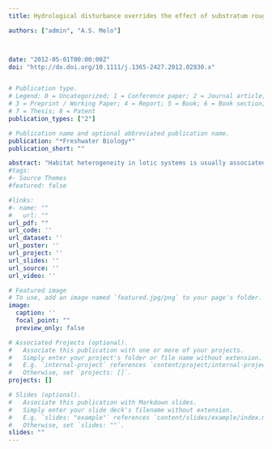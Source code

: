 ```yaml
---
title: Hydrological disturbance overrides the effect of substratum roughness on the resistance and resilience of stream benthic algae 

authors: ["admin", "A.S. Melo"]



date: "2012-05-01T00:00:00Z"
doi: "http://dx.doi.org/10.1111/j.1365-2427.2012.02830.x"


# Publication type.
# Legend: 0 = Uncategorized; 1 = Conference paper; 2 = Journal article;
# 3 = Preprint / Working Paper; 4 = Report; 5 = Book; 6 = Book section;
# 7 = Thesis; 8 = Patent
publication_types: ["2"]

# Publication name and optional abbreviated publication name.
publication: "*Freshwater Biology*"
publication_short: ""

abstract: "Habitat heterogeneity in lotic systems is usually associated with the availability of refuges. Heterogeneous habitats (here, rough substrata) should mediate the effect of high-flow disturbances by protecting benthic algae, thus increasing the resistance and resilience of the system. Additionally, the ability of algae to resist a disturbance and recover after it should be dependent on biological traits that confer resistance and resilience. We designed a field experiment, simulating a high-flow event with bed movement, to test the effect of substratum roughness on the resistance (assessed as the similarity between samples collected before and immediately after disturbance) and resilience (the similarity between samples collected before and 7 and 15 days after disturbance) of five algal life forms. We evaluated whether algal resistance and resilience were higher on rough than on smooth substrata, and whether the life forms differed in their ability to resist and recover from a disturbance. Rough substrata had higher species richness than smooth substrata at all sampling periods, even immediately after the disturbance. There was no significant effect of substratum roughness on algal resistance and resilience, for both species richness and density of the total assemblage. Neither did roughness affect the resistance and resilience of the total algal assemblage or of the algal life forms separately, when evaluated using multivariate data sets (presence-absence and quantitative). Algal life forms differed in resistance and resilience; adnate ⁄prostrate and erect ⁄ stalked species were more resistant and resilient than the other life forms (filamentous, motile and metaphytic). Additionally, motile species resisted and recovered better than did species that are only loosely associated with the substratum (metaphytic species). Substratum roughness had no pronounced effect on benthic algal resistance and resilience. The results of this and some other studies suggest that the intensity of disturbance determines the importance of habitat heterogeneity and flow refuges for benthic algae in streams."
#tags:
#- Source Themes
#featured: false

#links:
#- name: ""
#   url: ""
url_pdf: ""
url_code: ''
url_dataset: ''
url_poster: ''
url_project: ''
url_slides: ''
url_source: ''
url_video: ''

# Featured image
# To use, add an image named `featured.jpg/png` to your page's folder. 
image:
  caption: ''
  focal_point: ""
  preview_only: false

# Associated Projects (optional).
#   Associate this publication with one or more of your projects.
#   Simply enter your project's folder or file name without extension.
#   E.g. `internal-project` references `content/project/internal-project/index.md`.
#   Otherwise, set `projects: []`.
projects: []

# Slides (optional).
#   Associate this publication with Markdown slides.
#   Simply enter your slide deck's filename without extension.
#   E.g. `slides: "example"` references `content/slides/example/index.md`.
#   Otherwise, set `slides: ""`.
slides: ""
---
```

